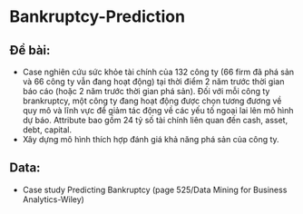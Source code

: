 # Bankruptcy-Prediction
## Đề bài: 
- Case nghiên cứu sức khỏe tài chính của 132 công ty (66 firm đã phá sản và 66 công ty vẫn đang hoạt động) tại thời điểm 2 năm trước thời gian báo cáo (hoặc 2 năm trước thời gian phá sản). Đối với mỗi công ty brankruptcy, một công ty đang hoạt động được chọn tương đương về quy mô và lĩnh vực để giảm tác động về các yếu tố ngoại lai lên mô hình dự báo. Attribute bao gồm 24 tỷ số tài chính liên quan đến cash, asset, debt, capital.
- Xây dựng mô hình thích hợp đánh giá khả năng phá sản của công ty.
## Data: 
- Case study Predicting Bankruptcy (page 525/Data Mining for Business Analytics-Wiley)

